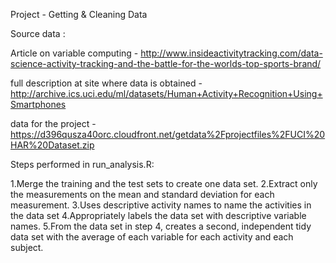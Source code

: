 Project - Getting & Cleaning Data

Source data :

Article on variable computing - http://www.insideactivitytracking.com/data-science-activity-tracking-and-the-battle-for-the-worlds-top-sports-brand/

full description at site where data is obtained - http://archive.ics.uci.edu/ml/datasets/Human+Activity+Recognition+Using+Smartphones

data for the project - https://d396qusza40orc.cloudfront.net/getdata%2Fprojectfiles%2FUCI%20HAR%20Dataset.zip

Steps performed in run_analysis.R:

1.Merge the training and the test sets to create one data set.
2.Extract only the measurements on the mean and standard deviation for each measurement. 
3.Uses descriptive activity names to name the activities in the data set
4.Appropriately labels the data set with descriptive variable names. 
5.From the data set in step 4, creates a second, independent tidy data set with the average of each variable for each activity and each subject.
